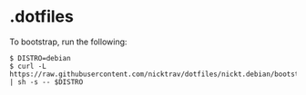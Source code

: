 # .dotfiles

To bootstrap, run the following:

```
$ DISTRO=debian
$ curl -L https://raw.githubusercontent.com/nicktrav/dotfiles/nickt.debian/bootstrap.sh | sh -s -- $DISTRO
```
